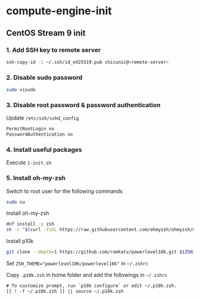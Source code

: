 # compute-engine-init

## CentOS Stream 9 init

### 1. Add SSH key to remote server

```bash
ssh-copy-id -i ~/.ssh/id_ed25519.pub chicunic@<remote-server>
```

### 2. Disable sudo password

```bash
sudo visudo
```

### 3. Disable root password & password authentication

Update `/etc/ssh/sshd_config`

```txt
PermitRootLogin no
PasswordAuthentication no
```

### 4. Install useful packages

Execute `1-init.sh`

### 5. Install oh-my-zsh

Switch to root user for the following commands

```bash
sudo su
```

Install oh-my-zsh

```bash
dnf install -y zsh
sh -c "$(curl -fsSL https://raw.githubusercontent.com/ohmyzsh/ohmyzsh/master/tools/install.sh)"
```

Install p10k

```bash
git clone --depth=1 https://github.com/romkatv/powerlevel10k.git ${ZSH_CUSTOM:-$HOME/.oh-my-zsh/custom}/themes/powerlevel10k
```

Set `ZSH_THEME="powerlevel10k/powerlevel10k"` in `~/.zshrc`

Copy `.p10k.zsh` in home folder and add the followings in `~/.zshrc`

```txt
# To customize prompt, run `p10k configure` or edit ~/.p10k.zsh.
[[ ! -f ~/.p10k.zsh ]] || source ~/.p10k.zsh
```
